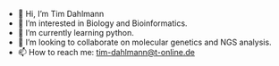 - 👋 Hi, I’m Tim Dahlmann
- 👀 I’m interested in Biology and Bioinformatics.
- 🌱 I’m currently learning python.
- 💞️ I’m looking to collaborate on molecular genetics and NGS analysis.
- 📫 How to reach me: tim-dahlmann@t-online.de

<!---
timdahlmann/timdahlmann is a ✨ special ✨ repository because its `README.md` (this file) appears on your GitHub profile.
You can click the Preview link to take a look at your changes.
--->
